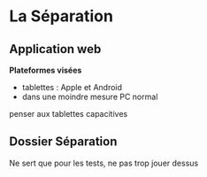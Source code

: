 La Séparation
=============

Application web
---------------
**Plateformes visées**
* tablettes : Apple et Android
* dans une moindre mesure PC normal

penser aux tablettes capacitives


Dossier Séparation
------------------
Ne sert que pour les tests, ne pas trop jouer dessus